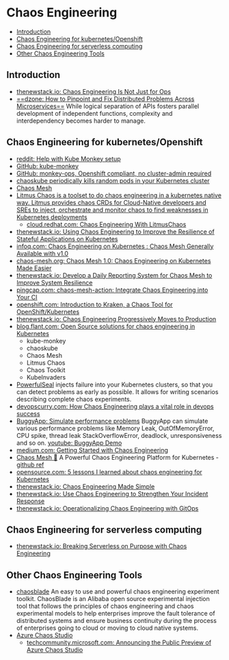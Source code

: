 # Chaos Engineering
- [Introduction](#introduction)
- [Chaos Engineering for kubernetes/Openshift](#chaos-engineering-for-kubernetesopenshift)
- [Chaos Engineering for serverless computing](#chaos-engineering-for-serverless-computing)
- [Other Chaos Engineering Tools](#other-chaos-engineering-tools)

## Introduction
- [thenewstack.io: Chaos Engineering Is Not Just for Ops](https://thenewstack.io/chaos-engineering-is-not-just-for-ops/)
- [==dzone: How to Pinpoint and Fix Distributed Problems Across Microservices==](https://dzone.com/articles/how-to-pinpoint-and-fix-distributed-problems-acros) While logical separation of APIs fosters parallel development of independent functions, complexity and interdependency becomes harder to manage.
## Chaos Engineering for kubernetes/Openshift
* [reddit: Help with Kube Monkey setup](https://www.reddit.com/r/openshift/comments/e1j5qzrbac_for_container_access_to_destroy_other/)
* [GitHub: kube-monkey](https://github.com/asobti/kube-monkey)
* [GitHub: monkey-ops, Openshift compliant, no cluster-admin required](https://github.comjoshmsmith/monkey-ops)
* [chaoskube periodically kills random pods in your Kubernetes cluster](https://github.com/linkichaoskube)
* [Chaos Mesh](https://github.com/pingcap/chaos-mesh)
* [Litmus Chaos is a toolset to do chaos engineering in a kubernetes native way. Litmus provides chaos CRDs for Cloud-Native developers and SREs to inject, orchestrate and monitor chaos to find weaknesses in Kubernetes deployments](https://github.com/litmuschaos/litmus)
    * [cloud.redhat.com: Chaos Engineering With LitmusChaos](https://cloud.redhat.com/blog/chaos-engineering-with-litmuschaos)
* [thenewstack.io: Using Chaos Engineering to Improve the Resilience of Stateful Applications on Kubernetes](https://thenewstack.io/using-chaos-engineering-to-improve-the-resilience-of-stateful-applications-on-kubernetes/)
* [infoq.com: Chaos Engineering on Kubernetes : Chaos Mesh Generally Available with v1.0](https://www.infoq.com/news/2020/10/kubernetes-chaos-mesh-ga/)
* [chaos-mesh.org: Chaos Mesh 1.0: Chaos Engineering on Kubernetes Made Easier](https://chaos-mesh.org/blog/chaos-mesh-1.0-chaos-engineering-on-kubernetes-made-easier/)
* [thenewstack.io: Develop a Daily Reporting System for Chaos Mesh to Improve System Resilience](https://thenewstack.io/develop-a-daily-reporting-system-for-chaos-mesh-to-improve-system-resilience/)
* [pingcap.com: chaos-mesh-action: Integrate Chaos Engineering into Your CI](https://pingcap.com/blog/chaos-mesh-action-integrate-chaos-engineering-into-your-ci)
* [openshift.com: Introduction to Kraken, a Chaos Tool for OpenShift/Kubernetes](https://www.openshift.com/blog/introduction-to-kraken-a-chaos-tool-for-openshift/kubernetes)
* [thenewstack.io: Chaos Engineering Progressively Moves to Production](https://thenewstack.io/chaos-engineering-progressively-moves-to-production/)
* [blog.flant.com: Open Source solutions for chaos engineering in Kubernetes](https://blog.flant.com/chaos-engineering-in-kubernetes-open-source-tools/)
    - kube-monkey
    - chaoskube
    - Chaos Mesh
    - Litmus Chaos
    - Chaos Toolkit
    - KubeInvaders
* [PowerfulSeal](https://github.com/powerfulseal/powerfulseal) injects failure into your Kubernetes clusters, so that you can detect problems as early as possible. It allows for writing scenarios describing complete chaos experiments.
* [devopscurry.com: How Chaos Engineering plays a vital role in devops success](https://devopscurry.com/how-chaos-engineering-plays-a-vital-role-in-devops-success)
* [BuggyApp: Simulate performance problems](https://buggyapp.ycrash.io/) BuggyApp can simulate various performance problems like Memory Leak, OutOfMemoryError, CPU spike, thread leak StackOverflowError, deadlock, unresponsiveness and so on. [youtube: BuggyApp Demo](https://www.youtube.com/watch?v=exsv-RUrUFY&t=2s&ab_channel=yCrash)
* [medium.com: Getting Started with Chaos Engineering](https://1829034.medium.com/getting-started-with-chaos-engineering-13e85a438d37)
* [Chaos Mesh 🌟](https://chaos-mesh.org/) A Powerful Chaos Engineering Platform for Kubernetes - [github ref](https://github.com/chaos-mesh/chaos-mesh)
* [opensource.com: 5 lessons I learned about chaos engineering for Kubernetes](https://opensource.com/article/21/10/chaos-engineering-kubernetes-ebook)
* [thenewstack.io: Chaos Engineering Made Simple](https://thenewstack.io/chaos-engineering-made-simple/)
* [thenewstack.io: Use Chaos Engineering to Strengthen Your Incident Response](https://thenewstack.io/use-chaos-engineering-to-strengthen-your-incident-response/)
* [thenewstack.io: Operationalizing Chaos Engineering with GitOps](https://thenewstack.io/operationalizing-chaos-engineering-with-gitops/)

## Chaos Engineering for serverless computing
* [thenewstack.io: Breaking Serverless on Purpose with Chaos Engineering](https://thenewstack.io/breaking-serverless-on-purpose-with-chaos-engineering/)

## Other Chaos Engineering Tools
- [chaosblade](https://github.com/chaosblade-io/chaosblade) An easy to use and powerful chaos engineering experiment toolkit. ChaosBlade is an Alibaba open source experimental injection tool that follows the principles of chaos engineering and chaos experimental models to help enterprises improve the fault tolerance of distributed systems and ensure business continuity during the process of enterprises going to cloud or moving to cloud native systems.
- [Azure Chaos Studio](https://azure.microsoft.com/services/chaos-studio/#overview)
    - [techcommunity.microsoft.com: Announcing the Public Preview of Azure Chaos Studio](https://techcommunity.microsoft.com/t5/azure-governance-and-management/announcing-the-public-preview-of-azure-chaos-studio/ba-p/2893050)